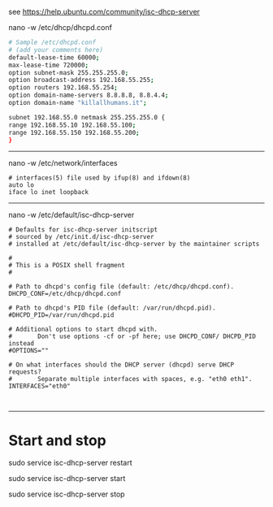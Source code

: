 see 
https://help.ubuntu.com/community/isc-dhcp-server



nano -w /etc/dhcp/dhcpd.conf

```bash
# Sample /etc/dhcpd.conf
# (add your comments here)
default-lease-time 60000;
max-lease-time 720000;
option subnet-mask 255.255.255.0;
option broadcast-address 192.168.55.255;
option routers 192.168.55.254;
option domain-name-servers 8.8.8.8, 8.8.4.4;
option domain-name "killallhumans.it";

subnet 192.168.55.0 netmask 255.255.255.0 {
range 192.168.55.10 192.168.55.100;
range 192.168.55.150 192.168.55.200;
}
```
---
nano -w /etc/network/interfaces

```
# interfaces(5) file used by ifup(8) and ifdown(8)
auto lo
iface lo inet loopback
```


------------------
nano -w /etc/default/isc-dhcp-server

```
# Defaults for isc-dhcp-server initscript
# sourced by /etc/init.d/isc-dhcp-server
# installed at /etc/default/isc-dhcp-server by the maintainer scripts

#
# This is a POSIX shell fragment
#

# Path to dhcpd's config file (default: /etc/dhcp/dhcpd.conf).
DHCPD_CONF=/etc/dhcp/dhcpd.conf

# Path to dhcpd's PID file (default: /var/run/dhcpd.pid).
#DHCPD_PID=/var/run/dhcpd.pid

# Additional options to start dhcpd with.
#       Don't use options -cf or -pf here; use DHCPD_CONF/ DHCPD_PID instead
#OPTIONS=""

# On what interfaces should the DHCP server (dhcpd) serve DHCP requests?
#       Separate multiple interfaces with spaces, e.g. "eth0 eth1".
INTERFACES="eth0"



```



---
# Start and stop

sudo service isc-dhcp-server restart

sudo service isc-dhcp-server start

sudo service isc-dhcp-server stop 
